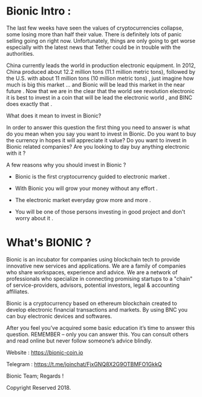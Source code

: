 Bionic Intro :
=============

The last few weeks have seen the values of cryptocurrencies collapse, some losing more than half their value. There is definitely lots of panic selling going on right now. Unfortunately, things are only going to get worse especially with the latest news that Tether could be in trouble with the authorities.

China currently leads the world in production electronic equipment. In 2012, China produced about 12.2 million tons (11.1 million metric tons), followed by the U.S. with about 11 million tons (10 million metric tons) , just imagine how much is big this market ... and Bionic will be lead this market in the near future . Now that we are in the clear that the world see revolution electronic it is best to invest in a coin that will be lead the electronic world , and BINC does exactly that .

What does it mean to invest in Bionic?

In order to answer this question the first thing you need to answer is what do you mean when you say you want to invest in Bionic. Do you want to buy the currency in hopes it will appreciate it value? Do you want to invest in Bionic related companies? Are you looking to day buy anything electronic with it ?

A few reasons why you should invest in Bionic ?

- Bionic is the first cryptocurrency guided to electronic market .

- With Bionic you will grow your money without any effort .

- The electronic market everyday grow more and more . 

- You will be one of those persons investing in good project and don't worry about it .

What's BIONIC ?
===============

Bionic is an incubator for companies using blockchain tech to provide innovative new services and applications. We are a family of companies who share workspaces, experience and advice. We are a network of professionals who specialize in connecting promising startups to a "chain" of service-providers, advisors, potential investors, legal & accounting affiliates.

Bionic is a cryptocurrency based on ethereum blockchain created to develop electronic financial transactions and markets. By using BNC you can buy electronic devices and softwares.


After you feel you’ve acquired some basic education it’s time to answer this question. REMEMBER – only you can answer this. You can consult others and read online but never follow someone’s advice blindly. 

Website : https://bionic-coin.io

Telegram : https://t.me/joinchat/FjxGNQ8X2G9OTBMFO1GkkQ

Bionic Team;
Regards !

Copyright Reserved 2018.
